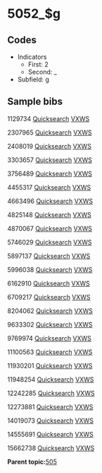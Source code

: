 # 5052\_$g

## Codes

-   Indicators
    -   First: 2
    -   Second: \_
-   Subfield: g

## Sample bibs

1129734 [Quicksearch](https://search.library.yale.edu/catalog/1129734) [VXWS](http://prodorbis.library.yale.edu:7014/vxws/GetHoldingsService?bibId=1129734)

2307965 [Quicksearch](https://search.library.yale.edu/catalog/2307965) [VXWS](http://prodorbis.library.yale.edu:7014/vxws/GetHoldingsService?bibId=2307965)

2408019 [Quicksearch](https://search.library.yale.edu/catalog/2408019) [VXWS](http://prodorbis.library.yale.edu:7014/vxws/GetHoldingsService?bibId=2408019)

3303657 [Quicksearch](https://search.library.yale.edu/catalog/3303657) [VXWS](http://prodorbis.library.yale.edu:7014/vxws/GetHoldingsService?bibId=3303657)

3756489 [Quicksearch](https://search.library.yale.edu/catalog/3756489) [VXWS](http://prodorbis.library.yale.edu:7014/vxws/GetHoldingsService?bibId=3756489)

4455317 [Quicksearch](https://search.library.yale.edu/catalog/4455317) [VXWS](http://prodorbis.library.yale.edu:7014/vxws/GetHoldingsService?bibId=4455317)

4663496 [Quicksearch](https://search.library.yale.edu/catalog/4663496) [VXWS](http://prodorbis.library.yale.edu:7014/vxws/GetHoldingsService?bibId=4663496)

4825148 [Quicksearch](https://search.library.yale.edu/catalog/4825148) [VXWS](http://prodorbis.library.yale.edu:7014/vxws/GetHoldingsService?bibId=4825148)

4870067 [Quicksearch](https://search.library.yale.edu/catalog/4870067) [VXWS](http://prodorbis.library.yale.edu:7014/vxws/GetHoldingsService?bibId=4870067)

5746029 [Quicksearch](https://search.library.yale.edu/catalog/5746029) [VXWS](http://prodorbis.library.yale.edu:7014/vxws/GetHoldingsService?bibId=5746029)

5897137 [Quicksearch](https://search.library.yale.edu/catalog/5897137) [VXWS](http://prodorbis.library.yale.edu:7014/vxws/GetHoldingsService?bibId=5897137)

5996038 [Quicksearch](https://search.library.yale.edu/catalog/5996038) [VXWS](http://prodorbis.library.yale.edu:7014/vxws/GetHoldingsService?bibId=5996038)

6162910 [Quicksearch](https://search.library.yale.edu/catalog/6162910) [VXWS](http://prodorbis.library.yale.edu:7014/vxws/GetHoldingsService?bibId=6162910)

6709217 [Quicksearch](https://search.library.yale.edu/catalog/6709217) [VXWS](http://prodorbis.library.yale.edu:7014/vxws/GetHoldingsService?bibId=6709217)

8204062 [Quicksearch](https://search.library.yale.edu/catalog/8204062) [VXWS](http://prodorbis.library.yale.edu:7014/vxws/GetHoldingsService?bibId=8204062)

9633302 [Quicksearch](https://search.library.yale.edu/catalog/9633302) [VXWS](http://prodorbis.library.yale.edu:7014/vxws/GetHoldingsService?bibId=9633302)

9769974 [Quicksearch](https://search.library.yale.edu/catalog/9769974) [VXWS](http://prodorbis.library.yale.edu:7014/vxws/GetHoldingsService?bibId=9769974)

11100563 [Quicksearch](https://search.library.yale.edu/catalog/11100563) [VXWS](http://prodorbis.library.yale.edu:7014/vxws/GetHoldingsService?bibId=11100563)

11930201 [Quicksearch](https://search.library.yale.edu/catalog/11930201) [VXWS](http://prodorbis.library.yale.edu:7014/vxws/GetHoldingsService?bibId=11930201)

11948254 [Quicksearch](https://search.library.yale.edu/catalog/11948254) [VXWS](http://prodorbis.library.yale.edu:7014/vxws/GetHoldingsService?bibId=11948254)

12242285 [Quicksearch](https://search.library.yale.edu/catalog/12242285) [VXWS](http://prodorbis.library.yale.edu:7014/vxws/GetHoldingsService?bibId=12242285)

12273881 [Quicksearch](https://search.library.yale.edu/catalog/12273881) [VXWS](http://prodorbis.library.yale.edu:7014/vxws/GetHoldingsService?bibId=12273881)

14019073 [Quicksearch](https://search.library.yale.edu/catalog/14019073) [VXWS](http://prodorbis.library.yale.edu:7014/vxws/GetHoldingsService?bibId=14019073)

14555691 [Quicksearch](https://search.library.yale.edu/catalog/14555691) [VXWS](http://prodorbis.library.yale.edu:7014/vxws/GetHoldingsService?bibId=14555691)

15662738 [Quicksearch](https://search.library.yale.edu/catalog/15662738) [VXWS](http://prodorbis.library.yale.edu:7014/vxws/GetHoldingsService?bibId=15662738)

**Parent topic:**[505](../../tags/505/505.md)

